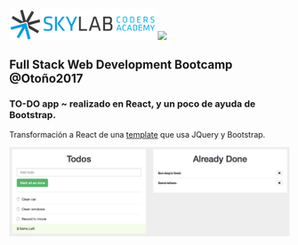 [![Skylab](https://github.com/Iggy-Codes/logo-images/blob/master/logos/skylab-56.png)](http://www.skylabcoders.com/)
<a href="https://www.w3.org/"><img src="https://github.com/MarioTerron/logo-images/blob/master/logos/html5-css3-js.png" height= "56px"></a>

## Full Stack Web Development Bootcamp @Otoño2017

### TO-DO app ~ realizado en React, y un poco de ayuda de Bootstrap.

Transformación a React de una [template][todo-template] que usa JQuery y Bootstrap.

![screenshoot](./img/screenshoot-1.png)

[todo-template]: https://bootsnipp.com/snippets/featured/todo-example